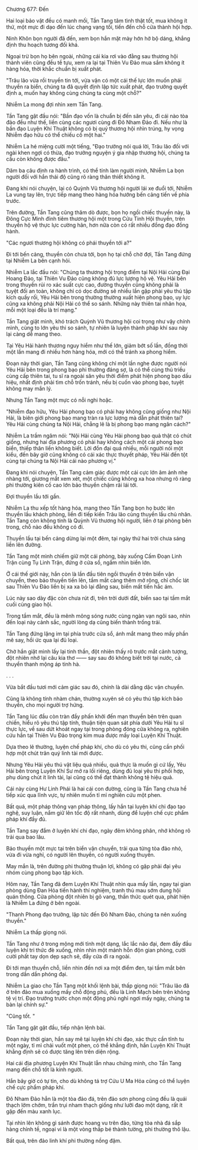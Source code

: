 




Chương 677: Đến


Hai loại bảo vật đều có manh mối, Tần Tang tâm tình thật tốt, mua không ít thứ, một mực đi dạo đến lúc chạng vạng tối, tiến đến chỗ cửa thành hội hợp.

Ninh Khôn bọn người đã đến, xem bọn hắn mặt mày hớn hở bộ dáng, khẳng định thu hoạch tương đối khá.

Ngoại trừ bọn họ bên ngoài, những cái kia rơi vào đằng sau thương hội thành viên cũng đều tề tựu, xem ra lại tại Thiên Vu Đảo mua sắm không ít hàng hóa, thời khắc chuẩn bị xuất phát.

"Trâu lão vừa rồi truyền tin tới, vừa vặn có một cái thế lực lớn muốn phái thuyền ra biển, chúng ta đã quyết định lập tức xuất phát, đạo trưởng quyết định a, muốn hay không cùng chúng ta cùng một chỗ?"

Nhiễm La mong đợi nhìn xem Tần Tang.

Tần Tang gật đầu nói: "Bần đạo vốn là chuẩn bị đến săn yêu, đi cái nào tòa đảo đều như thế, liền cùng các ngươi cùng đi Đô Nham Đảo đi. Nếu như là bần đạo Luyện Khí Thuật không có bị quý thương hội nhìn trúng, hy vọng Nhiễm đạo hữu có thể chiếu cố một hai."

Nhiễm La hé miệng cười một tiếng, "Đạo trưởng nói quá lời, Trâu lão đối với ngài khen ngợi có thừa, đạo trưởng nguyện ý gia nhập thương hội, chúng ta cầu còn không được đâu."

Dăm ba câu định ra hành trình, có thể tính làm người mình, Nhiễm La bọn người đối với hắn thái độ cũng rõ ràng thân thiết không ít.

Đang khi nói chuyện, lại có Quỳnh Vũ thương hội người lái xe đuổi tới, Nhiễm La vung tay lên, trực tiếp mang theo hàng hóa hướng bến cảng tiến về phía trước.

Trên đường, Tần Tang cũng thăm dò được, bọn họ ngồi chiếc thuyền này, là Đông Cực Minh đỉnh tiêm thương hội một trong Cửu Tinh Hội thuyền, trên thuyền hộ vệ thực lực cường hãn, hơn nữa còn có rất nhiều đồng đạo đồng hành.

"Các ngươi thương hội không có phái thuyền tới a?"

Đi tới bến cảng, thuyền còn chưa tới, bọn họ tại chỗ chờ đợi, Tần Tang đứng tại Nhiễm La bên cạnh hỏi.

Nhiễm La lắc đầu nói: "Chúng ta thương hội trọng điểm tại Nội Hải cùng Đại Hoang Đảo, tại Thiên Vu Đảo cũng không đủ lực lượng hộ vệ. Yêu Hải bên trong thuyền rủi ro xác suất cực cao, đường thuyền cũng không phải là tuyệt đối an toàn, không chỉ có dọc đường sẽ nhiều lần gặp phải yêu thú tập kích quấy rối, Yêu Hải bên trong thường thường xuất hiện phong bạo, uy lực cũng xa không phải Nội Hải có thể so sánh. Những này thiên tai nhân họa, mỗi một loại đều là trí mạng."

Tần Tang giật mình, khó trách Quỳnh Vũ thương hội coi trọng như vậy chính mình, cùng to lớn yêu thi so sánh, tự nhiên là luyện thành pháp khí sau này lại càng dễ mang theo.

Tại Yêu Hải hành thương nguy hiểm như thế lớn, giảm bớt số lần, đồng thời một lần mang đi nhiều hơn hàng hóa, mới có thể tránh xa phong hiểm.

Đoạn này thời gian, Tần Tang cũng không chỉ một lần nghe được người nói Yêu Hải bên trong phong bạo phi thường đáng sợ, là có thể cùng thú triều cùng cấp thiên tai, tu sĩ ra ngoài săn yêu thời điểm phát hiện phong bạo dấu hiệu, nhất định phải tìm chỗ trốn tránh, nếu bị cuốn vào phong bạo, tuyệt không may mắn lý.

Nhưng Tần Tang một mực có nỗi nghi hoặc.

"Nhiễm đạo hữu, Yêu Hải phong bạo có phải hay không cũng giống như Nội Hải, là biên giới phong bạo mang tràn ra lực lượng mà dẫn phát thiên tai? Yêu Hải cùng chúng ta Nội Hải, chẳng lẽ là bị phong bạo mang ngăn cách?"

Nhiễm La trầm ngâm nói: "Nội Hải cùng Yêu Hải phong bạo quả thật có chút giống, nhưng hai địa phương có phải hay không cách một cái phong bạo biển, thiếp thân liền không biết. Lời đồn đại quá nhiều, mỗi người nói một kiểu, đến bây giờ cũng không có cái xác thực thuyết pháp, Yêu Hải đến tột cùng tại chúng ta Nội Hải cái nào phương vị."

Đang khi nói chuyện, Tần Tang cảm giác được một cái cực lớn âm ảnh nhẹ nhàng tới, giương mắt xem xét, một chiếc cũng không xa hoa nhưng rõ ràng phi thường kiên cố cao lớn bảo thuyền chậm rãi lái tới.

Đợi thuyền lầu tới gần.

Nhiễm La thu xếp tốt hàng hóa, mang theo Tần Tang bọn họ bước lên thuyền lầu khách phòng, liền đi tiếp kiến Trâu lão cùng thuyền lầu chủ nhân. Tần Tang còn không tính là Quỳnh Vũ thương hội người, liền ở tại phòng bên trong, chỗ nào đều không có đi.

Thuyền lầu tại bến cảng dừng lại một đêm, tại ngày thứ hai trời chưa sáng liền lên đường.

Tần Tang một mình chiếm giữ một cái phòng, bày xuống Cấm Đoạn Linh Trận cùng Tụ Linh Trận, đứng ở cửa sổ, ngắm nhìn biển lớn.

Ở cái thế giới này, hắn còn là lần đầu tiên ngồi thuyền ở trên biển vận chuyển, theo bảo thuyền tiến lên, tầm mắt càng thêm mở rộng, chỉ chốc lát sau Thiên Vu Đảo liền bị xa xa bỏ lại đằng sau, biến mất tiến hắc ám.

Lúc này sao dày đặc còn chưa rút đi, trên trời dưới đất, biển sao tại tầm mắt cuối cùng giao hội.

Trong tầm mắt, đều là mênh mông sóng nước cùng ngàn vạn ngôi sao, nhìn đến loại này cảnh sắc, người lòng dạ cũng biến thành trống trải.

Tần Tang đứng lặng im tại phía trước cửa sổ, ánh mắt mang theo mấy phần mê say, hồi ức qua lại đủ loại.

Chờ hắn giật mình lấy lại tinh thần, đột nhiên thấy rõ trước mắt cảnh tượng, đột nhiên nhớ lại câu kia thơ —— say sau đó không biết trời tại nước, cả thuyền thanh mộng áp tinh hà.

. . .

Vừa bắt đầu tươi mới cảm giác sau đó, chính là dài dằng dặc vận chuyển.

Cũng là không tính nhàm chán, thường xuyên sẽ có yêu thú tập kích bảo thuyền, cho mọi người trợ hứng.

Tần Tang lúc đầu còn tràn đầy phấn khởi đến mạn thuyền bên trên quan chiến, hiểu rõ yêu thú tập tính, thuận tiện quan sát phía dưới Yêu Hải tu sĩ thực lực, về sau dứt khoát ngay tại trong phòng đóng cửa không ra, nghiên cứu hắn tại Thiên Vu Đảo trọng kim mua được mấy loại Luyện Khí Thuật.

Dựa theo lẽ thường, luyện chế pháp khí, cho dù có yêu thi, cũng cần phối hợp một chút trân quý linh tài mới được.

Nhưng Yêu Hải yêu thú vật liệu quá nhiều, quả thực là muốn gì cứ lấy, Yêu Hải bên trong Luyện Khí Sư mở ra lối riêng, dùng đủ loại yêu thi phối hợp, phụ dùng chút ít linh tài, lại cũng có thể đạt thành không tệ hiệu quả.

Cái này cùng Hư Linh Phái là hai cái con đường, cũng là Tần Tang chưa hề tiếp xúc qua lĩnh vực, tự nhiên muốn tỉ mỉ nghiên cứu một phen.

Bất quá, một pháp thông vạn pháp thông, lấy hắn tại luyện khí chi đạo tạo nghệ, suy luận, nắm giữ lên tốc độ rất nhanh, dùng để luyện chế cực phẩm pháp khí đầy đủ.

Tần Tang say đắm ở luyện khí chi đạo, ngày đêm không phân, nhớ không rõ trải qua bao lâu.

Bảo thuyền một mực tại trên biển vận chuyển, trải qua từng tòa đảo nhỏ, vừa đi vừa nghỉ, có người lên thuyền, có người xuống thuyền.

May mắn là, trên đường phi thường thuận lợi, không có gặp phải đại yêu nhóm cùng phong bạo tập kích.

Hôm nay, Tần Tang đã đem Luyện Khí Thuật nhìn qua mấy lần, ngay tại gian phòng dùng Đan Hỏa tiến hành thí nghiệm, tranh thủ mau sớm dung hội quán thông. Cửa phòng đột nhiên bị gõ vang, thần thức quét qua, phát hiện là Nhiễm La đứng ở bên ngoài.

"Thanh Phong đạo trưởng, lập tức đến Đô Nham Đảo, chúng ta nên xuống thuyền."

Nhiễm La thấp giọng nói.

Tần Tang như ở trong mộng mới tỉnh một dạng, lắc lắc não đại, đem đầy đầu luyện khí tri thức đè xuống, nhìn nhìn một mảnh hỗn độn gian phòng, cười cười phất tay dọn dẹp sạch sẽ, đẩy cửa đi ra ngoài.

Đi tới mạn thuyền chỗ, liền nhìn đến nơi xa một điểm đen, tại tầm mắt bên trong dần dần phóng đại.

Nhiễm La giao cho Tần Tang một khối lệnh bài, thấp giọng nói: "Trâu lão đã ở trên đảo mua xuống mấy chỗ động phủ, đều là Linh Mạch bên trên không tệ vị trí. Đạo trưởng trước chọn một động phủ nghỉ ngơi mấy ngày, chúng ta bàn lại chính sự."

"Cũng tốt. "

Tần Tang gật gật đầu, tiếp nhận lệnh bài.

Đoạn này thời gian, hắn say mê tại luyện khí chi đạo, xác thực cần tĩnh tu một ngày, tỉ mỉ chải vuốt một phen, có thể khẳng định, hắn Luyện Khí Thuật khẳng định sẽ có được tăng lên trên diện rộng.

Hai cái địa phương Luyện Khí Thuật lẫn nhau chứng minh, cho Tần Tang mang đến chỗ tốt là kinh người.

Hắn bây giờ có tự tin, cho dù không tá trợ Cửu U Ma Hỏa cũng có thể luyện chế cực phẩm pháp khí.

Đô Nham Đảo hẳn là một tòa đảo đá, trên đảo sơn phong cũng đều là quái thạch lởm chởm, trần trụi nham thạch giống như lưỡi đao một dạng, rất ít gặp đến màu xanh lục.

Tại nhìn lên không gì sánh được hoang vu trên đảo, từng tòa nhà đá sắp hàng chỉnh tề, ngoại vi là một vòng thấp bé thành tường, phi thường thô lậu.

Bất quá, trên đảo linh khí phi thường nồng đậm.




